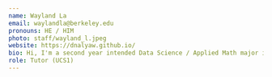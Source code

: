 ```yaml
---
name: Wayland La
email: waylandla@berkeley.edu
pronouns: HE / HIM
photo: staff/wayland_l.jpeg
website: https://dnalyaw.github.io/
bio: Hi, I'm a second year intended Data Science / Applied Math major interested in Machine Learning and helping others. On my free time, I watch sports and play games like basketball and chess, so contact me if you need help or want to talk about anything!
role: Tutor (UCS1)
---
```

